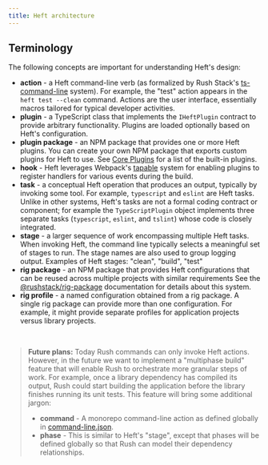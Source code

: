 ```yaml
---
title: Heft architecture
---
```


## Terminology

The following concepts are important for understanding Heft's design:

- **action** - a Heft command-line verb (as formalized by Rush Stack's [ts-command-line](https://www.npmjs.com/package/@rushstack/ts-command-line) system). For example, the "test" action appears in the `heft test --clean` command. Actions are the user interface, essentially macros tailored for typical developer activities.
- **plugin** - a TypeScript class that implements the `IHeftPlugin` contract to provide arbitrary functionality. Plugins are loaded optionally based on Heft's configuration.
- **plugin package** - an NPM package that provides one or more Heft plugins. You can create your own NPM package that exports custom plugins for Heft to use. See [Core Plugins](./core_plugins.md) for a list of the built-in plugins.
- **hook** - Heft leverages Webpack's [tapable](https://www.npmjs.com/package/tapable) system for enabling plugins to register handlers for various events during the build.
- **task** - a conceptual Heft operation that produces an output, typically by invoking some tool. For example, `typescript` and `eslint` are Heft tasks. Unlike in other systems, Heft's tasks are not a formal coding contract or component; for example the `TypeScriptPlugin` object implements three separate tasks (`typescript`, `eslint`, and `tslint`) whose code is closely integrated.
- **stage** - a larger sequence of work encompassing multiple Heft tasks. When invoking Heft, the command line typically selects a meaningful set of stages to run. The stage names are also used to group logging output. Examples of Heft stages: "clean", "build", "test"
- **rig package** - an NPM package that provides Heft configurations that can be reused across multiple projects with similar requirements See the [@rushstack/rig-package](https://www.npmjs.com/package/@rushstack/rig-package) documentation for details about this system.
- **rig profile** - a named configuration obtained from a rig package. A single rig package can provide more than one configuration. For example, it might provide separate profiles for application projects versus library projects.

&nbsp;

> **Future plans:** Today Rush commands can only invoke Heft actions. However, in the future we want to implement a "multiphase build" feature that will enable Rush to orchestrate more granular steps of work. For example, once a library dependency has compiled its output, Rush could start building the application before the library finishes running its unit tests. This feature will bring some additional jargon:
>
> - **command** - A monorepo command-line action as defined globally in [command-line.json](@rushjs/pages/configs/command-line_json/).
> - **phase** - This is similar to Heft's "stage", except that phases will be defined globally so that Rush can model their dependency relationships.
